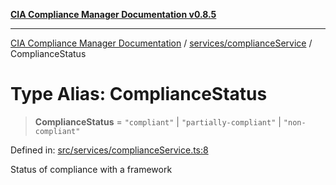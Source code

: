 [**CIA Compliance Manager Documentation v0.8.5**](../../../README.md)

***

[CIA Compliance Manager Documentation](../../../modules.md) / [services/complianceService](../README.md) / ComplianceStatus

# Type Alias: ComplianceStatus

> **ComplianceStatus** = `"compliant"` \| `"partially-compliant"` \| `"non-compliant"`

Defined in: [src/services/complianceService.ts:8](https://github.com/Hack23/cia-compliance-manager/blob/3ae0301247f765ba03c8c0fe645db4718bb8af76/src/services/complianceService.ts#L8)

Status of compliance with a framework
